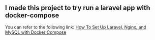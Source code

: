 <h2>I made this project to try run a laravel app with docker-compose</h2>

You can refer to the following link: <a href="https://www.digitalocean.com/community/tutorials/how-to-set-up-laravel-nginx-and-mysql-with-docker-compose">How To Set Up Laravel, Nginx, and MySQL with Docker Compose</a>




